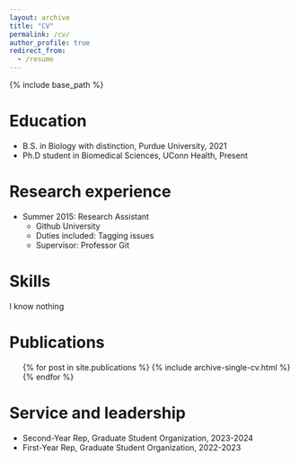 ```yaml
---
layout: archive
title: "CV"
permalink: /cv/
author_profile: true
redirect_from:
  - /resume
---
```


{% include base_path %}

Education
======
* B.S. in Biology with distinction, Purdue University, 2021
* Ph.D student in Biomedical Sciences, UConn Health, Present

Research  experience
======
* Summer 2015: Research Assistant
  * Github University
  * Duties included: Tagging issues
  * Supervisor: Professor Git

  
Skills
======
I know nothing

Publications
======
  <ul>{% for post in site.publications %}
    {% include archive-single-cv.html %}
  {% endfor %}</ul>
  
<!-- Talks
======
  <ul>{% for post in site.talks %}
    {% include archive-single-talk-cv.html %}
  {% endfor %}</ul>
  
Teaching
======
  <ul>{% for post in site.teaching %}
    {% include archive-single-cv.html %}
  {% endfor %}</ul> -->
  
Service and leadership
======
* Second-Year Rep, Graduate Student Organization, 2023-2024
* First-Year Rep, Graduate Student Organization, 2022-2023
